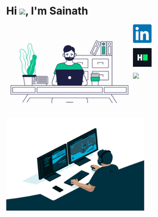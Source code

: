 <h1 align="left">Hi <img src="https://media.giphy.com/media/hvRJCLFzcasrR4ia7z/giphy.gif" width="31px">, I'm Sainath</h1>

<img align="left" alt="GIF" src="https://github.com/sainathiyer/sainathiyer/blob/main/programming.gif?raw=true" width="340px" height="250px"/>
<img align="left" alt="GIF" src="https://github.com/sainathiyer/sainathiyer/blob/main/code.gif?raw=true" width="370px" height="250px"/>

<a href = 'https://linkedin.com/in/sainathan-iyer-41b97b26'> <img width ='50px' align= 'center' src="https://github.com/sainathiyer/sainathiyer/blob/main/LinkedIn_logo_initials.png"/></a>

<a href = 'https://www.hackerrank.com/sainathaniyer'> <img width ='50px' align= 'center' src="https://github.com/sainathiyer/sainathiyer/blob/main/900px-HackerRank_Icon-1000px.png"/></a>

<img width ='50px' align= 'center' src="https://github.com/sainathiyer/sainathiyer/blob/main/Java_programming_language_logo.svg" />
